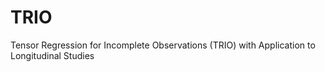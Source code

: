 # TRIO
Tensor Regression for Incomplete Observations (TRIO) with Application to Longitudinal Studies
